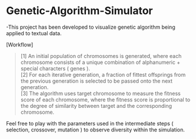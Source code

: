 # Genetic-Algorithm-Simulator

-This project has been developed to visualize genetic algorithm being applied to textual data.

[Workflow]
> [1] An initial population of chromosomes is generated, where each chromosome consists of a unique combination of alphanumeric + special characters ( genes ). \
> [2] For each iterative generation, a fraction of fittest offsprings from the previous generation is selected to be passed onto the next generation. \
> [3] The algorithm uses target chromosome to measure the fitness score of each chromosome, where the fitness score is proportional to the degree of similarity between target and the corresponding chromosome.

Feel free to play with the parameters used in the intermediate steps ( selection, crossover, mutation ) to observe diversity within the simulation.
